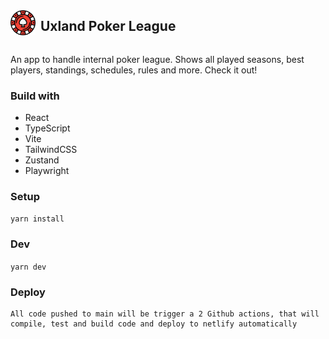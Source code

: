 <div style="display:flex;flex-direction:row;gap:8px;align-items:center">
<img style="width: 40px" src="./src/UI/assets/poker.png"/>
<h2>Uxland Poker League</h2>
</div>

An app to handle internal poker league. Shows all played seasons, best players, standings, schedules, rules and more. Check it out!

### Build with

- React
- TypeScript
- Vite
- TailwindCSS
- Zustand
- Playwright

### Setup

`yarn install`

### Dev

`yarn dev`

### Deploy

```
All code pushed to main will be trigger a 2 Github actions, that will compile, test and build code and deploy to netlify automatically
```
